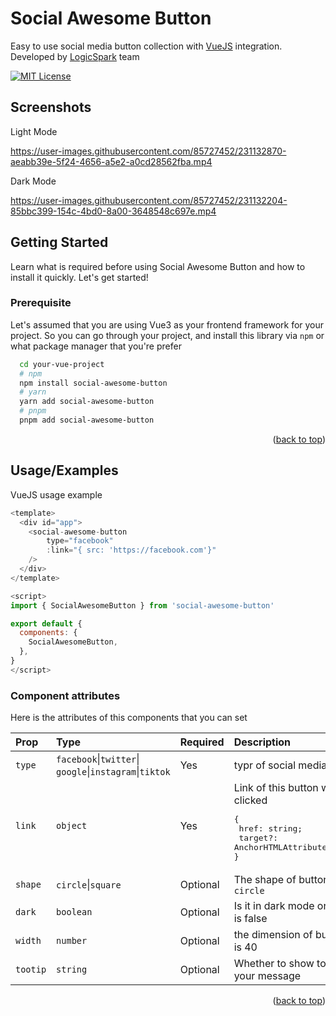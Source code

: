 <a id="readme-top"></a>

# Social Awesome Button

Easy to use social media button collection with [VueJS](https://vuejs.org/) integration. Developed by [LogicSpark](https://logicspark.com) team

[![MIT License](https://img.shields.io/badge/License-MIT-green.svg)](https://choosealicense.com/licenses/mit/)

## Screenshots

Light Mode

https://user-images.githubusercontent.com/85727452/231132870-aeabb39e-5f24-4656-a5e2-a0cd28562fba.mp4

Dark Mode

https://user-images.githubusercontent.com/85727452/231132204-85bbc399-154c-4bd0-8a00-3648548c697e.mp4

## Getting Started

Learn what is required before using Social Awesome Button and how to install it quickly. Let's get started!

### Prerequisite

Let's assumed that you are using Vue3 as your frontend framework for your project. So you can go through your project, and install this library via `npm` or what package manager that you're prefer

```bash
  cd your-vue-project
  # npm
  npm install social-awesome-button
  # yarn
  yarn add social-awesome-button
  # pnpm
  pnpm add social-awesome-button
```

<p align="right">(<a href="#readme-top">back to top</a>)

## Usage/Examples

VueJS usage example

```javascript
<template>
  <div id="app">
    <social-awesome-button
        type="facebook"
        :link="{ src: 'https://facebook.com'}"
    />
  </div>
</template>

<script>
import { SocialAwesomeButton } from 'social-awesome-button'

export default {
  components: {
    SocialAwesomeButton,
  },
}
</script>
```

### Component attributes

Here is the attributes of this components that you can set

| Prop     | Type                                                       | Required | Description                                                                                                                 |
| :------- | :--------------------------------------------------------- | :------- | :-------------------------------------------------------------------------------------------------------------------------- |
| `type`   | `facebook`\|`twitter`\|<br>`google`\|`instagram`\|`tiktok` | Yes      | typr of social media                                                                                                        |
| `link`   | `object`                                                   | Yes      | Link of this button when it is clicked<br><pre>{<br> href: string; <br> target?: AnchorHTMLAttributes["target"] <br>}</pre> |
| `shape`  | `circle`\|`square`                                         | Optional | The shape of button. default is `circle`                                                                                    |
| `dark`   | `boolean`                                                  | Optional | Is it in dark mode or not? default is false                                                                                 |
| `width`  | `number`                                                   | Optional | the dimension of button. default is 40                                                                                      |
| `tootip` | `string`                                                   | Optional | Whether to show tooltip with your message                                                                                   |

<p align="right">(<a href="#readme-top">back to top</a>)
